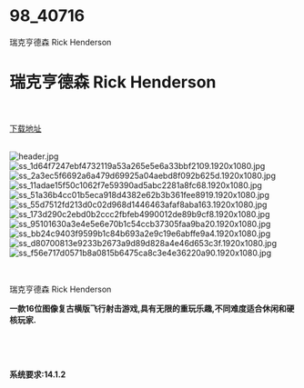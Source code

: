 # 98_40716
瑞克亨德森 Rick Henderson
# 瑞克亨德森 Rick Henderson
 <br/></br>
[下载地址](https://www.switch520.cc/article/40716 "下载地址")
<br/></br>

<p><img title="header.jpg" src="https://www.switch520.cc/muke_img/2022_09_01_36d73b61cd411.jpg" alt="header.jpg"><br>
<img title="ss_1d64f7247ebf4732119a53a265e5e6a33bbf2109.1920x1080.jpg" src="https://www.switch520.cc/muke_img/2022_09_01_56d739bee5e81.jpg" alt="ss_1d64f7247ebf4732119a53a265e5e6a33bbf2109.1920x1080.jpg"><br>
<img title="ss_2a3ec5f6692a6a479d69925a04aebd8f092b625d.1920x1080.jpg" src="https://www.switch520.cc/muke_img/2022_09_01_d3efe2728426f.jpg" alt="ss_2a3ec5f6692a6a479d69925a04aebd8f092b625d.1920x1080.jpg"><br>
<img title="ss_11adae15f50c1062f7e59390ad5abc2281a8fc68.1920x1080.jpg" src="https://www.switch520.cc/muke_img/2022_09_01_60bdb7e9177fd.jpg" alt="ss_11adae15f50c1062f7e59390ad5abc2281a8fc68.1920x1080.jpg"><br>
<img title="ss_51a36b4cc01b5eca918d4382e62b3b361fee8919.1920x1080.jpg" src="https://www.switch520.cc/muke_img/2022_09_01_2f8d2ce5a5fcc.jpg" alt="ss_51a36b4cc01b5eca918d4382e62b3b361fee8919.1920x1080.jpg"><br>
<img title="ss_55d7512fd213d0c02d968d1446463afaf8aba163.1920x1080.jpg" src="https://www.switch520.cc/muke_img/2022_09_01_2775a9bb9af5c.jpg" alt="ss_55d7512fd213d0c02d968d1446463afaf8aba163.1920x1080.jpg"><br>
<img title="ss_173d290c2ebd0b2ccc2fbfeb4990012de89b9cf8.1920x1080.jpg" src="https://www.switch520.cc/muke_img/2022_09_01_d3d6462bd2751.jpg" alt="ss_173d290c2ebd0b2ccc2fbfeb4990012de89b9cf8.1920x1080.jpg"><br>
<img title="ss_95101630a3e4e5e6e70b1c54ccb37305faa9ba20.1920x1080.jpg" src="https://www.switch520.cc/muke_img/2022_09_01_7fce2d434404f.jpg" alt="ss_95101630a3e4e5e6e70b1c54ccb37305faa9ba20.1920x1080.jpg"><br>
<img title="ss_bb24c9403f9599b1c84b693a2e9c19e6abffe9a4.1920x1080.jpg" src="https://www.switch520.cc/muke_img/2022_09_01_8907f82e1bbfb.jpg" alt="ss_bb24c9403f9599b1c84b693a2e9c19e6abffe9a4.1920x1080.jpg"><br>
<img title="ss_d80700813e9233b2673a9d89d828a4e46d653c3f.1920x1080.jpg" src="https://www.switch520.cc/muke_img/2022_09_01_88f697bfe50f2.jpg" alt="ss_d80700813e9233b2673a9d89d828a4e46d653c3f.1920x1080.jpg"><br>
<img title="ss_f56e717d0571b8a0815b6475ca8c3e4e36220a90.1920x1080.jpg" src="https://www.switch520.cc/muke_img/2022_09_01_1b9b065a06711.jpg" alt="ss_f56e717d0571b8a0815b6475ca8c3e4e36220a90.1920x1080.jpg"></p>
<p>&nbsp;</p>
<p>瑞克亨德森 Rick Henderson</p>
<p><strong>一款16位图像复古横版飞行射击游戏,具有无限的重玩乐趣,不同难度适合休闲和硬核玩家.</strong></p>
<p>&nbsp;</p>
<p>&nbsp;</p>
<p><strong>系统要求:14.1.2</strong></p>



